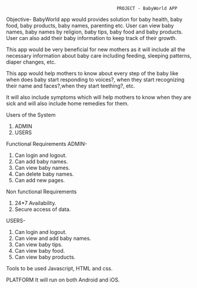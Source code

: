                                               PROJECT - BabyWorld APP

Objective-
BabyWorld app would provides solution for baby health, baby food,
baby products, baby names, parenting etc. User can view baby names,
baby names by religion, baby tips, baby food and baby products. User can also
add their baby information to keep track of their growth.

This app would be very beneficial for new mothers as it will include all the 
necessary information about baby care including feeding, sleeping patterns,
diaper changes, etc. 

This app would help mothers to know about every step of the baby like when does 
baby start responding to voices?, when they start recognizing their name and 
faces?,when they start teething?, etc. 

It will also include symptoms which will help mothers to know when they are sick
and will also include home remedies for them. 


Users of the System
1. ADMIN
2. USERS

Functional Requirements
ADMIN-
1. Can login and logout.
2. Can add baby names.
3. Can view baby names.
4. Can delete baby names.
5. Can add new pages.

Non functional Requirements
1. 24*7 Availability.
2. Secure access of data.

USERS-
1. Can login and logout.
1. Can view and add baby names.
2. Can view baby tips.
3. Can view baby food.
4. Can view baby products.

Tools to be used
 Javascript, HTML and css.
 
 PLATFORM
 It will run on both Android and iOS.
 






